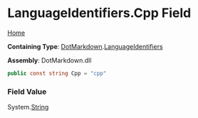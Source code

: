 # LanguageIdentifiers\.Cpp Field

[Home](../../../README.md)

**Containing Type**: [DotMarkdown](../../README.md)\.[LanguageIdentifiers](../README.md)

**Assembly**: DotMarkdown\.dll

```csharp
public const string Cpp = "cpp"
```

### Field Value

System\.[String](https://docs.microsoft.com/en-us/dotnet/api/system.string)